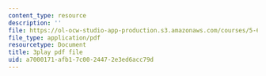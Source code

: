 ```yaml
---
content_type: resource
description: ''
file: https://ol-ocw-studio-app-production.s3.amazonaws.com/courses/5-60-thermodynamics-kinetics-spring-2008/a7000171afb17c0024472e3ed6acc79d_e124JF_DHCQ.pdf
file_type: application/pdf
resourcetype: Document
title: 3play pdf file
uid: a7000171-afb1-7c00-2447-2e3ed6acc79d
---
```

